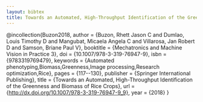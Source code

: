 ```yaml
---
layout: bibtex
title: Towards an Automated, High-Throughput Identification of the Greenness and Biomass of Rice Crops
---
```


@incollection{Buzon2018,
    author = {Buzon, Rhett Jason C and Dumlao, Louis Timothy D and Mangubat, Micaela Angela C and Villarosa, Jan Robert D and Samson, Briane Paul V},
    booktitle = {Mechatronics and Machine Vision in Practice 3},
    doi = {10.1007/978-3-319-76947-9},
    isbn = {9783319769479},
    keywords = {Automated phenotyping,Biomass,Greenness,Image processing,Research optimization,Rice},
    pages = {117--130},
    publisher = {Springer International Publishing},
    title = {Towards an Automated, High-Throughput Identification of the Greenness and Biomass of Rice Crops},
    url = {http://dx.doi.org/10.1007/978-3-319-76947-9_9},
    year = {2018}
}
